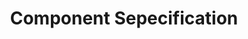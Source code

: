 ---
title: Component Sepecification
keywords: component
tags: [component]
sidebar: home_sidebar
permalink: component-specification.html
summary: Component Sepecification
folder: component
---